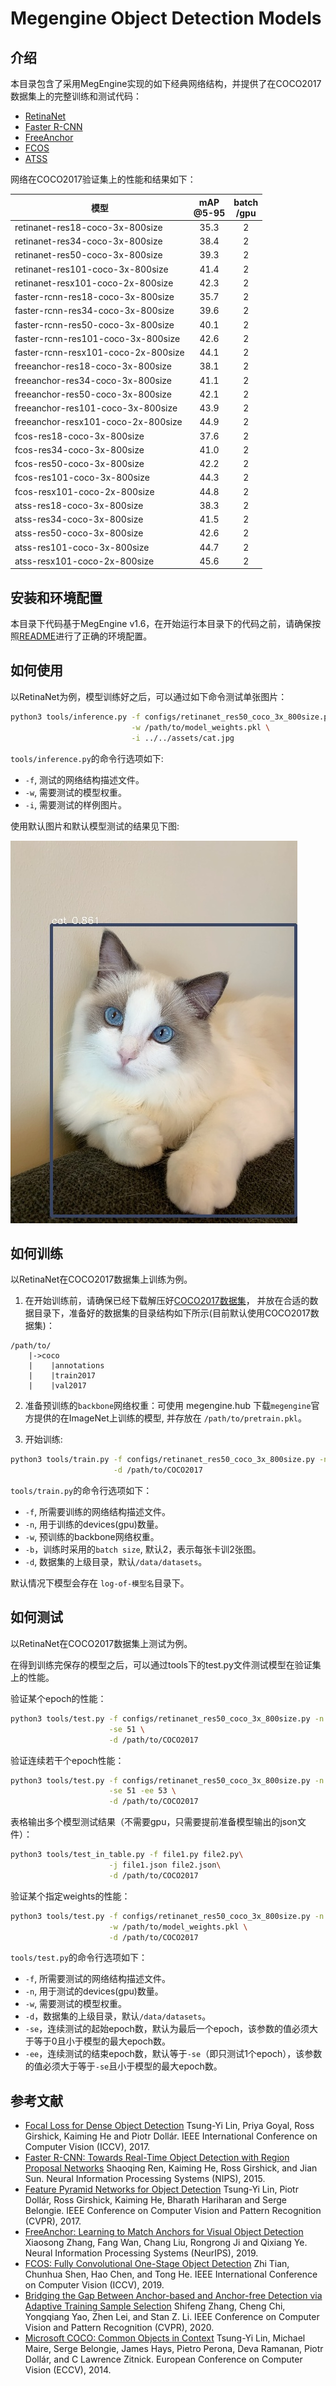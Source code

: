 # Megengine Object Detection Models

## 介绍

本目录包含了采用MegEngine实现的如下经典网络结构，并提供了在COCO2017数据集上的完整训练和测试代码：

- [RetinaNet](https://arxiv.org/abs/1708.02002)
- [Faster R-CNN](https://arxiv.org/abs/1612.03144)
- [FreeAnchor](https://arxiv.org/abs/1909.02466)
- [FCOS](https://arxiv.org/abs/1904.01355)
- [ATSS](https://arxiv.org/abs/1912.02424)


网络在COCO2017验证集上的性能和结果如下：

| 模型                                | mAP<br>@5-95 | batch<br>/gpu |
| ---                                 | :---:        | :---:         |
| retinanet-res18-coco-3x-800size     | 35.3         | 2             |
| retinanet-res34-coco-3x-800size     | 38.4         | 2             |
| retinanet-res50-coco-3x-800size     | 39.3         | 2             |
| retinanet-res101-coco-3x-800size    | 41.4         | 2             |
| retinanet-resx101-coco-2x-800size   | 42.3         | 2             |
| faster-rcnn-res18-coco-3x-800size   | 35.7         | 2             |
| faster-rcnn-res34-coco-3x-800size   | 39.6         | 2             |
| faster-rcnn-res50-coco-3x-800size   | 40.1         | 2             |
| faster-rcnn-res101-coco-3x-800size  | 42.6         | 2             |
| faster-rcnn-resx101-coco-2x-800size | 44.1         | 2             |
| freeanchor-res18-coco-3x-800size    | 38.1         | 2             |
| freeanchor-res34-coco-3x-800size    | 41.1         | 2             |
| freeanchor-res50-coco-3x-800size    | 42.1         | 2             |
| freeanchor-res101-coco-3x-800size   | 43.9         | 2             |
| freeanchor-resx101-coco-2x-800size  | 44.9         | 2             |
| fcos-res18-coco-3x-800size          | 37.6         | 2             |
| fcos-res34-coco-3x-800size          | 41.0         | 2             |
| fcos-res50-coco-3x-800size          | 42.2         | 2             |
| fcos-res101-coco-3x-800size         | 44.3         | 2             |
| fcos-resx101-coco-2x-800size        | 44.8         | 2             |
| atss-res18-coco-3x-800size          | 38.3         | 2             |
| atss-res34-coco-3x-800size          | 41.5         | 2             |
| atss-res50-coco-3x-800size          | 42.6         | 2             |
| atss-res101-coco-3x-800size         | 44.7         | 2             |
| atss-resx101-coco-2x-800size        | 45.6         | 2             |

## 安装和环境配置

本目录下代码基于MegEngine v1.6，在开始运行本目录下的代码之前，请确保按照[README](../../../README.md)进行了正确的环境配置。

## 如何使用

以RetinaNet为例，模型训练好之后，可以通过如下命令测试单张图片：

```bash
python3 tools/inference.py -f configs/retinanet_res50_coco_3x_800size.py \
                           -w /path/to/model_weights.pkl \
                           -i ../../assets/cat.jpg
```

`tools/inference.py`的命令行选项如下:

- `-f`, 测试的网络结构描述文件。
- `-w`, 需要测试的模型权重。
- `-i`, 需要测试的样例图片。

使用默认图片和默认模型测试的结果见下图:

![demo image](../../assets/cat_det_out.jpg)

## 如何训练

以RetinaNet在COCO2017数据集上训练为例。

1. 在开始训练前，请确保已经下载解压好[COCO2017数据集](http://cocodataset.org/#download)，
并放在合适的数据目录下，准备好的数据集的目录结构如下所示(目前默认使用COCO2017数据集)：

```
/path/to/
    |->coco
    |    |annotations
    |    |train2017
    |    |val2017
```

2. 准备预训练的`backbone`网络权重：可使用 megengine.hub 下载`megengine`官方提供的在ImageNet上训练的模型, 并存放在 `/path/to/pretrain.pkl`。

3. 开始训练:

```bash
python3 tools/train.py -f configs/retinanet_res50_coco_3x_800size.py -n 8 \
                       -d /path/to/COCO2017
```

`tools/train.py`的命令行选项如下：

- `-f`, 所需要训练的网络结构描述文件。
- `-n`, 用于训练的devices(gpu)数量。
- `-w`, 预训练的backbone网络权重。
- `-b`，训练时采用的`batch size`, 默认2，表示每张卡训2张图。
- `-d`, 数据集的上级目录，默认`/data/datasets`。

默认情况下模型会存在 `log-of-模型名`目录下。

## 如何测试

以RetinaNet在COCO2017数据集上测试为例。

在得到训练完保存的模型之后，可以通过tools下的test.py文件测试模型在验证集上的性能。

验证某个epoch的性能：

```bash
python3 tools/test.py -f configs/retinanet_res50_coco_3x_800size.py -n 8 \
                      -se 51 \
                      -d /path/to/COCO2017
```

验证连续若干个epoch性能：
```bash
python3 tools/test.py -f configs/retinanet_res50_coco_3x_800size.py -n 8 \
                      -se 51 -ee 53 \
                      -d /path/to/COCO2017
```

表格输出多个模型测试结果（不需要gpu，只需要提前准备模型输出的json文件）：
```bash
python3 tools/test_in_table.py -f file1.py file2.py\
                      -j file1.json file2.json\
                      -d /path/to/COCO2017
```

验证某个指定weights的性能：

```bash
python3 tools/test.py -f configs/retinanet_res50_coco_3x_800size.py -n 8 \
                      -w /path/to/model_weights.pkl \
                      -d /path/to/COCO2017
```

`tools/test.py`的命令行选项如下：

- `-f`, 所需要测试的网络结构描述文件。
- `-n`, 用于测试的devices(gpu)数量。
- `-w`, 需要测试的模型权重。
- `-d`，数据集的上级目录，默认`/data/datasets`。
- `-se`，连续测试的起始epoch数，默认为最后一个epoch，该参数的值必须大于等于0且小于模型的最大epoch数。
- `-ee`，连续测试的结束epoch数，默认等于`-se`（即只测试1个epoch），该参数的值必须大于等于`-se`且小于模型的最大epoch数。

## 参考文献

- [Focal Loss for Dense Object Detection](https://arxiv.org/abs/1708.02002) Tsung-Yi Lin, Priya Goyal, Ross Girshick, Kaiming He and Piotr Dollár. IEEE International Conference on Computer Vision (ICCV), 2017.
- [Faster R-CNN: Towards Real-Time Object Detection with Region Proposal Networks](https://arxiv.org/abs/1506.01497) Shaoqing Ren, Kaiming He, Ross Girshick, and Jian Sun. Neural Information Processing Systems (NIPS), 2015.
- [Feature Pyramid Networks for Object Detection](https://arxiv.org/abs/1612.03144) Tsung-Yi Lin, Piotr Dollár, Ross Girshick, Kaiming He, Bharath Hariharan and Serge Belongie. IEEE Conference on Computer Vision and Pattern Recognition (CVPR), 2017.
- [FreeAnchor: Learning to Match Anchors for Visual Object Detection](https://arxiv.org/abs/1909.02466) Xiaosong Zhang, Fang Wan, Chang Liu, Rongrong Ji and Qixiang Ye. Neural Information Processing Systems (NeurIPS), 2019.
- [FCOS: Fully Convolutional One-Stage Object Detection](https://arxiv.org/abs/1904.01355) Zhi Tian, Chunhua Shen, Hao Chen, and Tong He. IEEE International Conference on Computer Vision (ICCV), 2019.
- [Bridging the Gap Between Anchor-based and Anchor-free Detection via Adaptive Training Sample Selection](https://arxiv.org/abs/1912.02424) Shifeng Zhang, Cheng Chi, Yongqiang Yao, Zhen Lei, and Stan Z. Li. IEEE Conference on Computer Vision and Pattern Recognition (CVPR), 2020.
- [Microsoft COCO: Common Objects in Context](https://arxiv.org/abs/1405.0312) Tsung-Yi Lin, Michael Maire, Serge Belongie, James Hays, Pietro Perona, Deva Ramanan, Piotr Dollár, and C Lawrence Zitnick. European Conference on Computer Vision (ECCV), 2014.
